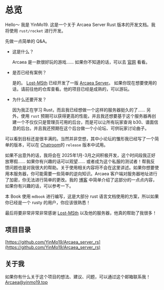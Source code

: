 # 总览

Hello～ 我是 YinMo19. 这是一个关于 Arcaea Server Rust 版本的开发文档。我将使用 `rust/rocket` 进行开发。

先做一点简单的 Q&A。
- 这是什么？

    Arcaea 是一款很好玩的游戏...... 如果你不知道的话，可以去 [官网](https://arcaea.lowiro.com) 看看。

- 是否已经有案例？

    是的。 [Lost-MSth](https://github.com/Lost-MSth) 已经开发了一版 [Arcaea Server](https://github.com/Lost-MSth/Arcaea-Server)。 如果你现在想要使用的话，请前往他的仓库查看。他的项目已经是成熟的，可以游玩。

- 为什么还要开发？

    因为我正在学习 Rust，而且我已经想做一个这样的服务器挺久的了...... 另外，使用 `rust` 预期可以获得更高的性能，并且我还想要基于这个服务器再创建一个不仅仅只是管理员可用的后台，而是可以让所有玩家查询 b30、谱面信息的后台。并且我还预期在这个后台做一个小论坛、可供玩家讨论曲子。


可以看到目标还是很丰满的。当然并非空想，其中小论坛的雏形我已经写了一个简单的版本，可以在 [Chatroom](https://github.com/YinMo19/Chatroom)的 `release` 版本中试用。

如果不出意外的话，我将会在 2025年1月-3月之间积极开发，这个时间段我正好放寒假...... 如果你有兴趣的话可以观望...... 或者成为这个私服的测试者！帮我反馈问题也是对我很大的帮助。关于使用相关内容将不会在这里讲述。如果你想要使用本服务器，你可能需要一些简单的逆向知识。Arcaea 客户端对服务器地址进行了加密，你无法进行简单的更改。我的 [博客](https://blog.yinmo19.top/2024/11/13/Arcaea-API-%E5%9C%B0%E5%9D%80%E9%80%86%E5%90%91/) 中简单介绍了这部分的一点点内容，如果你有兴趣的话，可以参考一下。

本 Book 使用 `mdbook` 进行编写，这是大部分 rust 语言文档使用的方案，所以如果你已经是一个 rusty 的用户，你应该很熟悉！

最后将要非常非常非常感谢 [Lost-MSth](https://github.com/Lost-MSth) 以及他的服务器，他真的帮助了我很多！


项目目录
---
[https://github.com/YinMo19/Arcaea_server_rs](https://github.com/YinMo19/Arcaea_server_rs)

关于我
---
如果你有什么关于这个项目的想法、建议、问题，可以通过这个邮箱联系我！
[Arcaea@yinmo19.top](mailto:Arcaea@yinmo19.top)